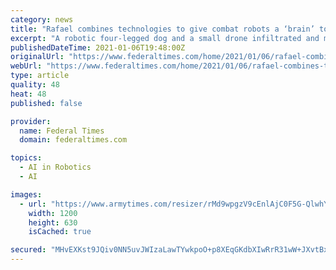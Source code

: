 ```yaml
---
category: news
title: "Rafael combines technologies to give combat robots a ‘brain’ to map threats indoors"
excerpt: "A robotic four-legged dog and a small drone infiltrated and mapped a building in an Israeli coastal community recently as part of Rafael Advanced Defense Systems demonstration of new technological capabilities for indoor battlefields."
publishedDateTime: 2021-01-06T19:48:00Z
originalUrl: "https://www.federaltimes.com/home/2021/01/06/rafael-combines-technologies-to-give-combat-robots-a-brain-to-map-threats-indoors/"
webUrl: "https://www.federaltimes.com/home/2021/01/06/rafael-combines-technologies-to-give-combat-robots-a-brain-to-map-threats-indoors/"
type: article
quality: 48
heat: 48
published: false

provider:
  name: Federal Times
  domain: federaltimes.com

topics:
  - AI in Robotics
  - AI

images:
  - url: "https://www.armytimes.com/resizer/rMd9wpgzV9cEnlAjC0F5G-QlwhY=/1200x630/filters:quality(100)/cloudfront-us-east-1.images.arcpublishing.com/mco/LD65OTSQGNBSNP2LYSLKWQXEGA.JPG"
    width: 1200
    height: 630
    isCached: true

secured: "MHvEXKst9JQiv0NN5uvJWIzaLawTYwkpoO+p8XEqGKdbXIwRrR31wW+JXvtBxFjnBJttLSdor14dVs2AkX6yMpKf/DvNQq3EQ12+dkh62Vs4HVBq1a1/KtV+WybfWpZDBHDcnvkxZVoGG9PS8u+0ENjQE4Ch7l+iAxbVvFwtL7cR5lr4QsOqzkYoHWGbhgBggWM39yNAGIe2Tf1eyik05WxOiemnnx0QzmxL1Vh7GQkycB4MBMFNb7nl+XHBNSXp0Me9uq049Sd27Hno7yYP0oJZK8JplK8QOr/nnV4FyU++0S456LLmFd0KEOlrUvh/3hqKjWHUo1C3QnImhNGugOgIUFBboy6DLZmRJ7K+1eM=;ooEC/nwDfLCxg7FdkOLf5g=="
---
```


